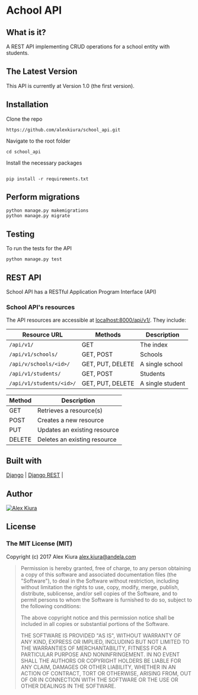 # Achool API

## What is it?

A REST API implementing CRUD operations for a school entity with students.

## The Latest Version
This API is currently at Version 1.0 (the first version).

## Installation
Clone the repo
```
https://github.com/alexkiura/school_api.git
```

Navigate to the root folder
```
cd school_api
```
Install the necessary packages
```

pip install -r requirements.txt
```



## Perform migrations
```
python manage.py makemigrations
python manage.py migrate
```

## Testing
To run the tests for the API
```
python manage.py test
```

## REST API
School API has a RESTful Application Program Interface (API)

### School API's resources
The API resources are accessible at [localhost:8000/api/v1/](http://127.0.0.1:8000/api/v1.0/). They include:

| Resource URL | Methods | Description |
| -------- | ------------- | --------- |
| `/api/v1/` | GET  | The index |
| `/api/v1/schools/` | GET, POST | Schools |
| `/api/v/schools/<id>/` | GET, PUT, DELETE | A single school |
| `/api/v1/students/` | GET, POST | Students |
| `/api/v1/students/<id>/` | GET, PUT, DELETE| A single student |


| Method | Description |
|------- | ----------- |
| GET | Retrieves a resource(s) |
| POST | Creates a new resource |
| PUT | Updates an existing resource |
| DELETE | Deletes an existing resource |


## Built with
[Django](https://www.djangoproject.com/) |
[Django REST](http://www.django-rest-framework.org/) |


## Author
[![Alex Kiura](http://0.gravatar.com/avatar/ea50741579447e4a8dcd743e10c25fd7?s=144)](https://github.com/andela-akiura)


## License

### The MIT License (MIT)

Copyright (c) 2017 Alex Kiura <alex.kiura@andela.com>

> Permission is hereby granted, free of charge, to any person obtaining a copy
> of this software and associated documentation files (the "Software"), to deal
> in the Software without restriction, including without limitation the rights
> to use, copy, modify, merge, publish, distribute, sublicense, and/or sell
> copies of the Software, and to permit persons to whom the Software is
> furnished to do so, subject to the following conditions:
>
> The above copyright notice and this permission notice shall be included in
> all copies or substantial portions of the Software.
>
> THE SOFTWARE IS PROVIDED "AS IS", WITHOUT WARRANTY OF ANY KIND, EXPRESS OR
> IMPLIED, INCLUDING BUT NOT LIMITED TO THE WARRANTIES OF MERCHANTABILITY,
> FITNESS FOR A PARTICULAR PURPOSE AND NONINFRINGEMENT. IN NO EVENT SHALL THE
> AUTHORS OR COPYRIGHT HOLDERS BE LIABLE FOR ANY CLAIM, DAMAGES OR OTHER
> LIABILITY, WHETHER IN AN ACTION OF CONTRACT, TORT OR OTHERWISE, ARISING FROM,
> OUT OF OR IN CONNECTION WITH THE SOFTWARE OR THE USE OR OTHER DEALINGS IN
> THE SOFTWARE.
